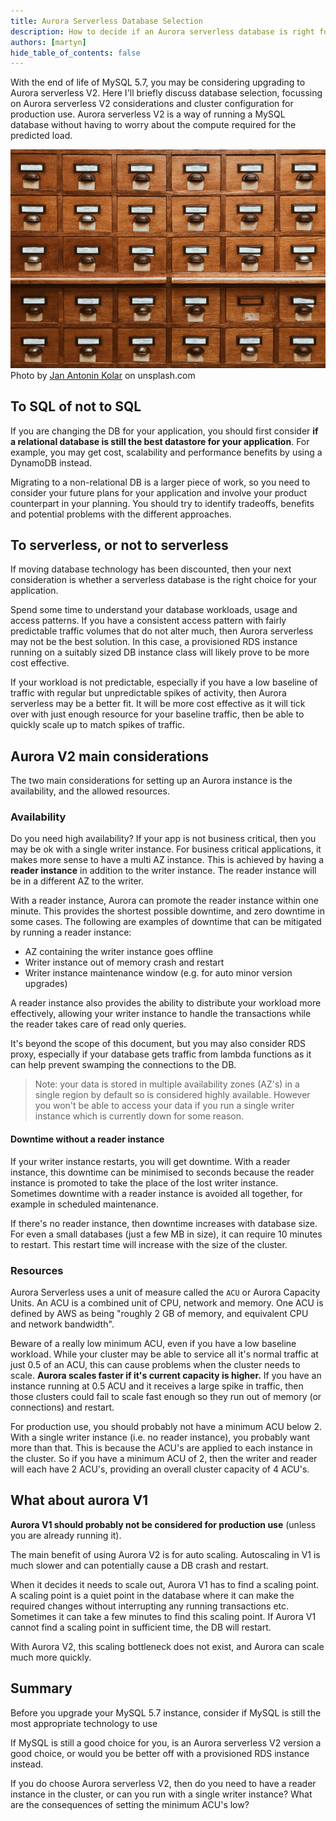 ```yaml
---
title: Aurora Serverless Database Selection
description: How to decide if an Aurora serverless database is right for you
authors: [martyn]
hide_table_of_contents: false
---
```

With the end of life of MySQL 5.7, you may be considering upgrading to Aurora serverless V2. Here I'll briefly discuss database selection, focussing on Aurora serverless V2 considerations and cluster configuration for production use. Aurora serverless V2 is a way of running a MySQL database without having to worry about the compute required for the predicted load.

![Data Store Image](./jan-antonin-kolar-lRoX0shwjUQ-unsplash.jpg)
Photo by [Jan Antonin Kolar](https://unsplash.com/@jankolar?utm_source=unsplash&utm_medium=referral&utm_content=creditCopyText) on unsplash.com

## To SQL of not to SQL
If you are changing the DB for your application, you should first consider **if a relational database is still the best datastore for your application**. For example, you may get cost, scalability and performance benefits by using a DynamoDB instead.

Migrating to a non-relational DB is a larger piece of work, so you need to consider your future plans for your application and involve your product counterpart in your planning. You should try to identify tradeoffs, benefits and potential problems with the different approaches.

## To serverless, or not to serverless
If moving database technology has been discounted, then your next consideration is whether a serverless database is the right choice for your application.

Spend some time to understand your database workloads, usage and access patterns. If you have a consistent access pattern with fairly predictable traffic volumes that do not alter much, then Aurora serverless may not be the best solution. In this case, a provisioned RDS instance running on a suitably sized DB instance class will likely prove to be more cost effective.

If your workload is not predictable, especially if you have a low baseline of traffic with regular but unpredictable spikes of activity, then Aurora serverless may be a better fit. It will be more cost effective as it will tick over with just enough resource for your baseline traffic, then be able to quickly scale up to match spikes of traffic.

## Aurora V2 main considerations
The two main considerations for setting up an Aurora instance is the availability, and the allowed resources.

### Availability
Do you need high availability? If your app is not business critical, then you may be ok with a single writer instance. For business critical applications, it makes more sense to have a multi AZ instance. This is achieved by having a **reader instance** in addition to the writer instance. The reader instance will be in a different AZ to the writer.

With a reader instance, Aurora can promote the reader instance within one minute. This provides the shortest possible downtime, and zero downtime in some cases. The following are examples of downtime that can be mitigated by running a reader instance:
- AZ containing the writer instance goes offline
- Writer instance out of memory crash and restart
- Writer instance maintenance window (e.g. for auto minor version upgrades)

A reader instance also provides the ability to distribute your workload more effectively, allowing your writer instance to handle the transactions while the reader takes care of read only queries.

It's beyond the scope of this document, but you may also consider RDS proxy, especially if your database gets traffic from lambda functions as it can help prevent swamping the connections to the DB.

> Note: your data is stored in multiple availability zones (AZ's) in a single region by default so is considered highly available. However you won't be able to access your data if you run a single writer instance which is currently down for some reason.
#### Downtime without a reader instance
If your writer instance restarts, you will get downtime. With a reader instance, this downtime can be minimised to seconds because the reader instance is promoted to take the place of the lost writer instance. Sometimes downtime with a reader instance is avoided all together, for example in scheduled maintenance.

If there's no reader instance, then downtime increases with database size. For even a small databases (just a few MB in size), it can require 10 minutes to restart. This restart time will increase with the size of the cluster.

### Resources
Aurora Serverless uses a unit of measure called the `ACU` or Aurora Capacity Units. An ACU is a combined unit of CPU, network and memory. One ACU is defined by AWS as being "roughly 2 GB of memory, and equivalent CPU and network bandwidth".

Beware of a really low minimum ACU, even if you have a low baseline workload. While your cluster may be able to service all it's normal traffic at just 0.5 of an ACU, this can cause problems when the cluster needs to scale. **Aurora scales faster if it's current capacity is higher.** If you have an instance running at 0.5 ACU and it receives a large spike in traffic, then those clusters could fail to scale fast enough so they run out of memory (or connections) and restart.

For production use, you should probably not have a minimum ACU below 2. With a single writer instance (i.e. no reader instance), you probably want more than that. This is because the ACU's are applied to each instance in the cluster. So if you have a minimum ACU of 2, then the writer and reader will each have 2 ACU's, providing an overall cluster capacity of 4 ACU's.

## What about aurora V1
**Aurora V1 should probably not be considered for production use** (unless you are already running it).

The main benefit of using Aurora V2 is for auto scaling. Autoscaling in V1 is much slower and can potentially cause a DB crash and restart.

When it decides it needs to scale out, Aurora V1 has to find a scaling point. A scaling point is a quiet point in the database where it can make the required changes without interrupting any running transactions etc. Sometimes it can take a few minutes to find this scaling point. If Aurora V1 cannot find a scaling point in sufficient time, the DB will restart.

With Aurora V2, this scaling bottleneck does not exist, and Aurora can scale much more quickly.

## Summary
Before you upgrade your MySQL 5.7 instance, consider if MySQL is still the most appropriate technology to use

If MySQL is still a good choice for you, is an Aurora serverless V2 version a good choice, or would you be better off with a provisioned RDS instance instead.

If you do choose Aurora serverless V2, then do you need to have a reader instance in the cluster, or can you run with a single writer instance? What are the consequences of setting the minimum ACU's low?
